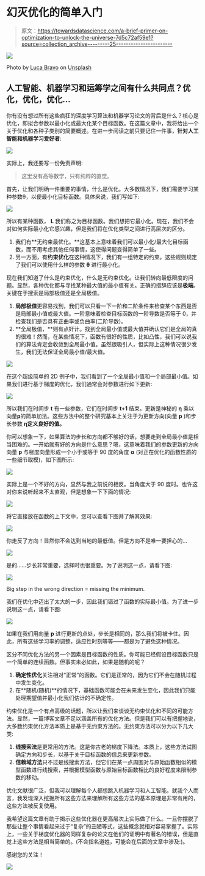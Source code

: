 # 幻灭优化的简单入门

> 原文：<https://towardsdatascience.com/a-brief-primer-on-optimization-to-unlock-the-universe-7d5c72af59e1?source=collection_archive---------25----------------------->

![](img/d17d3bc8c3959d859915fc0c22a21e0e.png)

Photo by [Luca Bravo](https://unsplash.com/@lucabravo?utm_source=medium&utm_medium=referral) on [Unsplash](https://unsplash.com?utm_source=medium&utm_medium=referral)

## 人工智能、机器学习和运筹学之间有什么共同点？优化，优化，优化…

你有没有想过所有这些疯狂的深度学习算法和机器学习论文的背后是什么？核心是优化，即拟合参数以最小化或最大化某个目标函数。在这篇文章中，我将给出一个关于优化和各种子类别的简要概述。在进一步阅读之前只要记住一件事，**针对人工智能和机器学习爱好者**:

![](img/d7169073f78cc2f8efd38c2efceab849.png)

实际上，我还要写一份免责声明:

> 这里没有高等数学，只有纯粹的直觉。

首先，让我们明确一件重要的事情，什么是优化。大多数情况下，我们需要学习某种参数θ，以便最小化目标函数。具体来说，我们写如下:

![](img/60dc0ba9e5f76724d6b4cb6151f2197d.png)

所以有某种函数， **L** 我们称之为目标函数。我们想把它最小化。现在，我们不会对如何实际最小化它感兴趣，但是我们将在优化类型之间进行高层次的区分。

1.  我们有**无约束最优化。**这基本上意味着我们可以最小化/最大化目标函数，而不用考虑其他任何事情，这使得问题变得简单了一些。
2.  另一方面，有**约束优化**在这种情况下，我们有一组特定的约束。这些规则规定了我们可以使用什么样的参数 **θ** 进行最小化。

现在我们知道了什么是约束优化，什么是无约束优化。让我们转向最低限度的问题。显然，各种优化都与寻找某种最大值的最小值有关。正确的措辞应该是**极端**。关键在于搜索是局部极值还是全局极值。

1.  **局部极值**更容易找到，我们可以只看一下一阶和二阶条件来检查某个东西是否是局部最小值或最大值。一阶意味着检查目标函数的一阶导数是否等于 0，并检查我们是否具有正曲率或负曲率(二阶导数)。
2.  **全局极值，**则有点奸计。找到全局最小值或最大值并确认它们是全局的真的很难！然而，在某些情况下，函数有很好的性质，比如凸性，我们可以说我们的算法肯定会收敛到全局最小值。虽然很吸引人，但实际上这种情况很少发生，我们无法保证全局最小值/最大值。

![](img/425cf4c91033e624a1a9812e5db5fe8e.png)

在这个超级简单的 2D 例子中，我们看到了一个全局最小值和一个局部最小值。如果我们进行基于梯度的优化，我们通常会对参数进行如下更新:

![](img/e5d08342a91276670ac032b2fbaaed68.png)

所以我们在时间步 **t** 有一些参数，它们在时间步 **t+1** 结束。更新是神秘的 **η** 乘以向量**p**的简单加法。这些方法中的整个研究基本上关注于为更新方向(向量 **p** )和步长参数 **η定义良好的值。**

你可以想象一下，如果算法的步长和方向都不够好的话，想要走到全局最小值是相当困难的。一开始就有好的方向是什么意思？嗯，这意味着我们的参数更新的方向向量 **p** 与梯度向量形成一个小于或等于 90 度的角度 **α** (对正在优化的函数性质的一些细节取模)，如下图所示:

![](img/f4f832450dae7e61f557c3727139e356.png)

实际上是一个不好的方向，显然与我之前说的相反。当角度大于 90 度时。也许这对你来说听起来不太直观，但是想象一下下面的情况:

![](img/517f91c4b2df75b1a93b76889f6ed15f.png)

将它直接放在函数的上下文中，您可以查看下图并了解其效果:

![](img/a8bc66f9ac7601d58395546933ea8994.png)

你走反了方向！显然你不会达到当地的最低值。但是方向不是唯一要担心的…

![](img/75b53d31e0cd0b76a495e100e289df4a.png)

是的……步长非常重要，选择时也很重要。为了说明这一点，请看下图:

![](img/60d561ae3276624dffefc5671c6c3185.png)

Big step in the wrong direction = missing the minimum.

我们在优化中迈出了太大的一步，因此我们错过了函数的实际最小值。为了进一步说明这一点，请看下图:

![](img/3b226bcbb6cab256a673ba828e680744.png)

如果在我们用向量 **p** 进行更新的点处，步长是相同的，那么我们将被卡住。因此，所有这些学习率的调整，适应性时刻等等——都是为了避免这种情况。

区分不同优化方法的另一个因素是目标函数的性质。你可能已经假设目标函数只是一个简单的连续函数。但事实未必如此，如果是随机的呢？

1.  **确定性优化**关注相对“正常”的函数。它们是正常的，因为它们不会在随机过程中发生变化。
2.  在**随机(随机)**的情况下，基础函数可能会在未来发生变化，因此我们只能处理期望值并最小化我们估计的不确定性。

约束优化是一个有点高级的话题，所以让我们来谈谈无约束优化和不同的可能方法。显然，一篇博客文章不足以涵盖所有的优化方法。但是我们可以有把握地说，大多数约束优化方法本质上是基于无约束方法的。无约束方法可以分为以下几大类:

1.  **线搜索法**是更常用的方法。这是你古老的梯度下降法。本质上，这些方法试图确定方向和步长，以基于关于目标函数的信息来更新参数。
2.  **信赖域方法**只不过是线搜索方法，但它们在某一点周围对与原始函数相似的模型函数进行线搜索，并根据模型函数与原始目标函数相比的良好程度来限制参数的移动。

优化文献很广泛，但我可以理解每个人都想跳入机器学习和人工智能。就我个人而言，我发现深入挖掘所有这些方法来理解所有这些方法的基本原理是非常有用的，这些方法被反复使用。

我希望这篇文章有助于揭示这些优化器在更高层次上实际做了什么。一旦你摆脱了那些让整个事情看起来过于“复杂”的丑陋等式，这些概念就相对容易掌握了。实际上，一些关于梯度优化器的同样复杂的论文在他们的证明中有著名的错误，但是直觉上这些方法是相当简单的。(不会指名道姓，可能会在后面的文章中涉及:)。

感谢您的关注！

![](img/12c330c07c3868ffd854d2d055a716d4.png)
